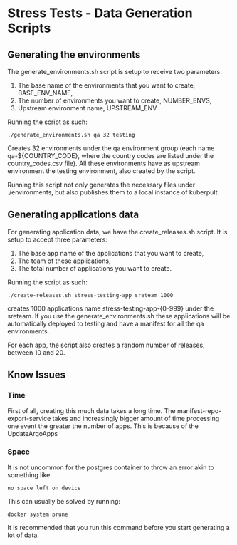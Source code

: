 # Stress Tests - Data Generation Scripts

## Generating the environments

The generate_environments.sh script is setup to receive two parameters:

1. The base name of the environments that you want to create, BASE_ENV_NAME,
2. The number of environments you want to create, NUMBER_ENVS,
3. Upstream environment name, UPSTREAM_ENV.

Running the script as such:
```shell
./generate_environments.sh qa 32 testing
```
Creates 32 environments under the qa environment group (each name qa-${COUNTRY_CODE}, where 
the country codes are listed under the country_codes.csv file). All these environments have as upstream
environment the testing environment, also created by the script.

Running this script not only generates the necessary files under ./environments, but also publishes them to a 
local instance of kuberpult.


## Generating applications data

For generating application data, we have the create_releases.sh script. It is setup to accept three parameters:
1. The base app name of the applications that you want to create,
2. The team of these applications,
3. The total number of applications you want to create.

Running the script as such:
```shell
./create-releases.sh stress-testing-app sreteam 1000
```
creates 1000 applications name stress-testing-app-{0-999} under the sreteam. If you use the generate_environments.sh 
these applications will be automatically deployed to testing and have a manifest for all the qa environments.

For each app, the script also creates a random number of releases, between 10 and 20.


## Know Issues

### Time

First of all, creating this much data takes a long time. The manifest-repo-export-service takes and increasingly 
bigger amount of time processing one event the greater the number of apps. This is because of the UpdateArgoApps


### Space 

It is not uncommon for the postgres container to throw an error akin to something like:
```
no space left on device
```

This can usually be solved by running:
```shell
docker system prune
```
It is recommended that you run this command before you start generating a lot of data.



